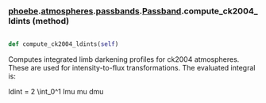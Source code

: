 ### [phoebe](phoebe.md).[atmospheres](phoebe.atmospheres.md).[passbands](phoebe.atmospheres.passbands.md).[Passband](phoebe.atmospheres.passbands.Passband.md).compute_ck2004_ldints (method)


```py

def compute_ck2004_ldints(self)

```



Computes integrated limb darkening profiles for ck2004 atmospheres.
These are used for intensity-to-flux transformations. The evaluated
integral is:

ldint = 2 \int_0^1 Imu mu dmu

